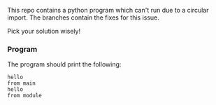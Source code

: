 This repo contains a python program which can't run due to a circular import. The branches contain the fixes for this issue. 

Pick your solution wisely!

### Program

The program should print the following:
```
hello
from main
hello
from module
```
